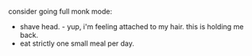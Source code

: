 consider going full monk mode:
- shave head. - yup, i'm feeling attached to my hair. this is holding me back.
- eat strictly one small meal per day.


